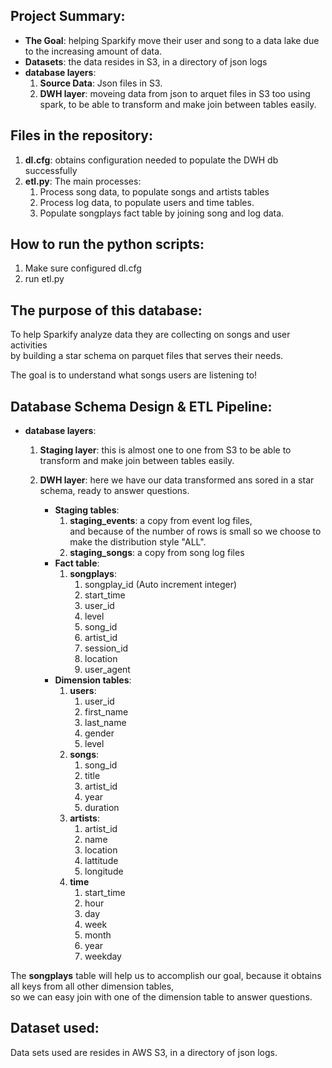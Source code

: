 ## Project Summary:
-   **The Goal**: helping Sparkify move their user and song to a data lake due to the increasing amount of data.
-   **Datasets**: the data resides in S3, in a directory of json logs
-   **database layers**:
    1. **Source Data**: Json files in S3.
    2.  **DWH layer**: moveing data from json to arquet files in S3 too using spark, to be able to transform and make join between tables easily.

## Files in the repository:
1. **dl.cfg**: obtains configuration needed to populate the DWH db successfully
2. **etl.py**: The main processes:
    1. Process song data, to populate songs and artists tables
    2. Process log data, to populate users and time tables.
    3. Populate songplays fact table by joining song and log data. 

## How to run the python scripts:
1. Make sure configured dl.cfg
2. run etl.py

## The purpose of this database:
To help Sparkify analyze data they are collecting on songs and user activities  
by building a star schema on parquet files that serves their needs.  

The goal is to understand what songs users are listening to!

## Database Schema Design & ETL Pipeline:
-   **database layers**:
    1. **Staging layer**: this is almost one to one from S3 to be able to transform and make join between tables easily.
    2.  **DWH layer**: here we have our data transformed ans sored in a star schema, ready to answer questions.
      
        - **Staging tables**:
            1. **staging_events**: a copy from event log files,  
                and because of the number of rows is small so we choose to make the distribution style "ALL".  
            2. **staging_songs**: a copy from song log files
        - **Fact table**:
            1. **songplays**:
                1. songplay_id      (Auto increment integer)
                2. start_time
                3. user_id
                4. level
                5. song_id
                6. artist_id
                7. session_id
                8. location
                9. user_agent
        - **Dimension tables**:
            1. **users**:
                1. user_id      
                2. first_name
                3. last_name
                4. gender
                5. level        
            2. **songs**:
                1. song_id      
                2. title
                3. artist_id
                4. year
                5. duration
            3. **artists**:
                1. artist_id   
                2. name
                3. location
                4. lattitude
                5. longitude
            4. **time**
                1. start_time  
                2. hour
                3. day
                4. week
                5. month
                6. year
                7. weekday
        
The **songplays** table will help us to accomplish our goal, because it obtains all keys from all other dimension tables,  
so we can easy join with one of the dimension table to answer questions.  
    
## Dataset used:
Data sets used are resides in AWS S3, in a directory of json logs.

